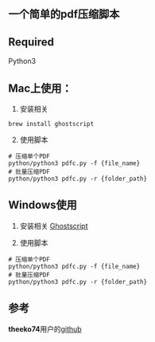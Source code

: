 ## 一个简单的pdf压缩脚本

## Required
Python3

## Mac上使用：

1. 安装相关
```
brew install ghostscript
```

2. 使用脚本
```
# 压缩单个PDF
python/python3 pdfc.py -f {file_name}
# 批量压缩PDF
python/python3 pdfc.py -r {folder_path}
```

## Windows使用

1. 安装相关
[Ghostscript](https://www.ghostscript.com/download/gsdnld.html)


2. 使用脚本
```
# 压缩单个PDF
python/python3 pdfc.py -f {file_name}
# 批量压缩PDF
python/python3 pdfc.py -r {folder_path}
```

## 参考
**theeko74**用户的[github](https://github.com/theeko74/pdfc)
